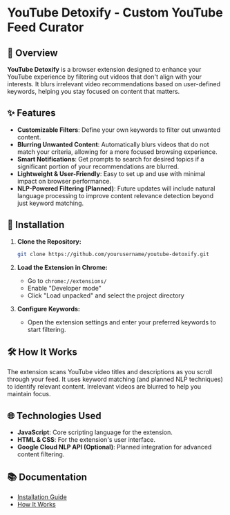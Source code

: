 # YouTube Detoxify - Custom YouTube Feed Curator

## 🌟 Overview

**YouTube Detoxify** is a browser extension designed to enhance your YouTube experience by filtering out videos that don't align with your interests. It blurs irrelevant video recommendations based on user-defined keywords, helping you stay focused on content that matters.

## ✨ Features

- **Customizable Filters**: Define your own keywords to filter out unwanted content.
- **Blurring Unwanted Content**: Automatically blurs videos that do not match your criteria, allowing for a more focused browsing experience.
- **Smart Notifications**: Get prompts to search for desired topics if a significant portion of your recommendations are blurred.
- **Lightweight & User-Friendly**: Easy to set up and use with minimal impact on browser performance.
- **NLP-Powered Filtering (Planned)**: Future updates will include natural language processing to improve content relevance detection beyond just keyword matching.

## 🚀 Installation

1. **Clone the Repository:**
    ```bash
    git clone https://github.com/yourusername/youtube-detoxify.git
    ```

2. **Load the Extension in Chrome:**
    - Go to `chrome://extensions/`
    - Enable "Developer mode"
    - Click "Load unpacked" and select the project directory

3. **Configure Keywords:**
    - Open the extension settings and enter your preferred keywords to start filtering.

## 🛠️ How It Works

The extension scans YouTube video titles and descriptions as you scroll through your feed. It uses keyword matching (and planned NLP techniques) to identify relevant content. Irrelevant videos are blurred to help you maintain focus.

## 🌐 Technologies Used

- **JavaScript**: Core scripting language for the extension.
- **HTML & CSS**: For the extension's user interface.
- **Google Cloud NLP API (Optional)**: Planned integration for advanced content filtering.

## 📚 Documentation

- [Installation Guide](#installation)
- [How It Works](#how-it-works)

  

